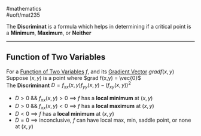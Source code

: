 #mathematics  
#uoft/mat235 

The **Discriminat** is a formula which helps in determining if a critical point is a **Minimum**, **Maximum**, or **Neither**

---
## Function of Two Variables
For a [Function of Two Variables](Function%20of%20Two%20Variables.md) $f$, and its [Gradient Vector](Gradient%20Vector.md) $gradf(x,y)$  
Suppose $(x,y)$ is a point where $grad f(x,y) = \vec{0}$  
The **Discriminant** $D=f_{xx}(x,y)f_{yy}(x,y)-(f_{xy}(x,y))^{2}$
  - $D > 0$ && $f_{xx}(x,y) > 0$  $\implies$ $f$ has a **local minimum** at $(x,y)$
  - $D > 0$ && $f_{xx}(x,y) < 0$  $\implies$ $f$ has a **local maximum** at $(x,y)$
  - $D < 0$  $\implies$ $f$  has a **local minimum** at $(x,y)$
  - $D = 0$  $\implies$ inconclusive, $f$ can have local max, min, saddle point, or none at $(x,y)$